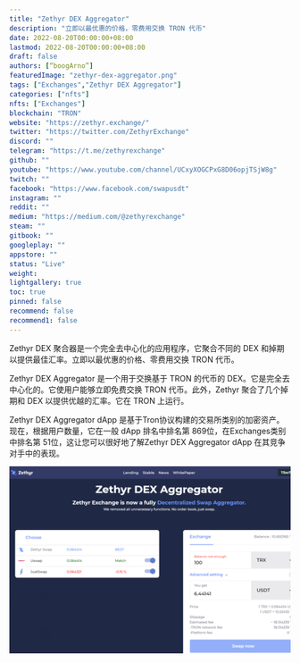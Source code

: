 ```yaml
---
title: "Zethyr DEX Aggregator"
description: "立即以最优惠的价格，零费用交换 TRON 代币"
date: 2022-08-20T00:00:00+08:00
lastmod: 2022-08-20T00:00:00+08:00
draft: false
authors: [“boogArno”]
featuredImage: "zethyr-dex-aggregator.png"
tags: ["Exchanges","Zethyr DEX Aggregator"]
categories: ["nfts"]
nfts: ["Exchanges"]
blockchain: "TRON"
website: "https://zethyr.exchange/"
twitter: "https://twitter.com/ZethyrExchange"
discord: ""
telegram: "https://t.me/zethyrexchange"
github: ""
youtube: "https://www.youtube.com/channel/UCxyXOGCPxG8D06opjTSjW8g"
twitch: ""
facebook: "https://www.facebook.com/swapusdt"
instagram: ""
reddit: ""
medium: "https://medium.com/@zethyrexchange"
steam: ""
gitbook: ""
googleplay: ""
appstore: ""
status: "Live"
weight: 
lightgallery: true
toc: true
pinned: false
recommend: false
recommend1: false
---
```

Zethyr DEX 聚合器是一个完全去中心化的应用程序，它聚合不同的 DEX 和掉期以提供最佳汇率。立即以最优惠的价格、零费用交换 TRON 代币。

Zethyr DEX Aggregator 是一个用于交换基于 TRON 的代币的 DEX。它是完全去中心化的。它使用户能够立即免费交换 TRON 代币。此外，Zethyr 聚合了几个掉期和 DEX 以提供优越的汇率。它在 TRON 上运行。

Zethyr DEX Aggregator dApp 是基于Tron协议构建的交易所类别的加密资产。现在，根据用户数量，它在一般 dApp 排名中排名第 869位，在Exchanges类别中排名第 51位，这让您可以很好地了解Zethyr DEX Aggregator dApp 在其竞争对手中的表现。

![zethyrdexaggregator-dapp-exchanges-tron-image1_bb45474befc9e38a5fa9946e97b8c468](zethyrdexaggregator-dapp-exchanges-tron-image1_bb45474befc9e38a5fa9946e97b8c468.png)